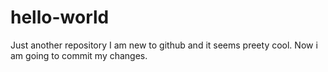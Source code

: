# hello-world
Just another repository
I am new to github and it seems preety cool.
Now i am going to commit my changes.
